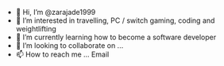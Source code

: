 - 👋 Hi, I’m @zarajade1999
- 👀 I’m interested in travelling, PC / switch gaming, coding and weightlifting
- 🌱 I’m currently learning how to become a software developer 
- 💞️ I’m looking to collaborate on ...
- 📫 How to reach me ... Email 

<!---
zarajade1999/zarajade1999 is a ✨ special ✨ repository because its `README.md` (this file) appears on your GitHub profile.
You can click the Preview link to take a look at your changes.
--->
